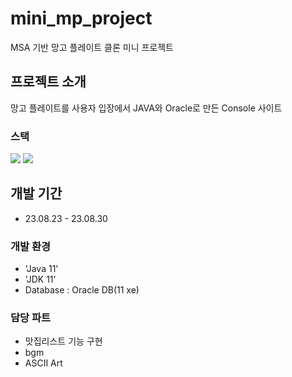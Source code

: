 # mini_mp_project
MSA 기반 망고 플레이트 클론 미니 프로젝트

## 프로젝트 소개
망고 플레이트를 사용자 입장에서 JAVA와 Oracle로 만든 Console 사이트

### 스택
<img src="https://img.shields.io/badge/java-007396?style=flat-square&logo=java&logoColor=white"/> <img src="https://img.shields.io/badge/ORACLE-F80000?style=flat-square&logo=oracle&logoColor=white"/>


## 개발 기간
* 23.08.23 - 23.08.30

### 개발 환경 
 - 'Java 11'
 - 'JDK 11'
 - Database : Oracle DB(11 xe)

### 담당 파트
 - 맛집리스트 기능 구현
 - bgm
 - ASCII Art 
